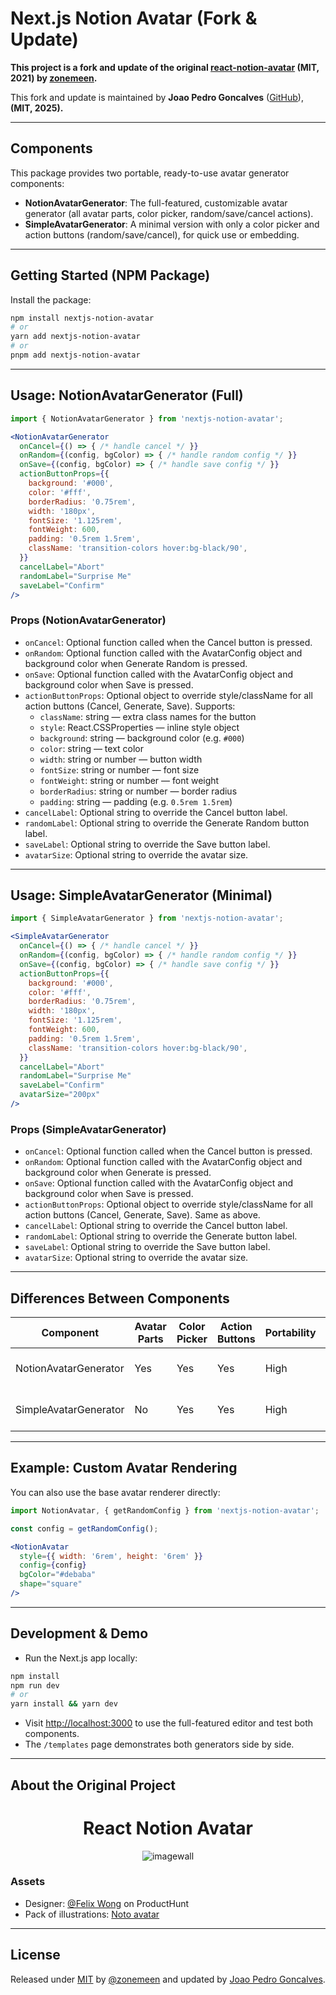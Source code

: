 # Next.js Notion Avatar (Fork & Update)

**This project is a fork and update of the original [react-notion-avatar](https://github.com/zonemeen/react-notion-avatar) (MIT, 2021) by [zonemeen](https://github.com/zonemeen).**

This fork and update is maintained by **Joao Pedro Goncalves** ([GitHub](https://github.com/JoaoSobral/nextjs-notion-avatar)), **(MIT, 2025).**

---

## Components

This package provides two portable, ready-to-use avatar generator components:

- **NotionAvatarGenerator**: The full-featured, customizable avatar generator (all avatar parts, color picker, random/save/cancel actions).
- **SimpleAvatarGenerator**: A minimal version with only a color picker and action buttons (random/save/cancel), for quick use or embedding.

---

## Getting Started (NPM Package)

Install the package:

```bash
npm install nextjs-notion-avatar
# or
yarn add nextjs-notion-avatar
# or
pnpm add nextjs-notion-avatar
```

---

## Usage: NotionAvatarGenerator (Full)

```jsx
import { NotionAvatarGenerator } from 'nextjs-notion-avatar';

<NotionAvatarGenerator
  onCancel={() => { /* handle cancel */ }}
  onRandom={(config, bgColor) => { /* handle random config */ }}
  onSave={(config, bgColor) => { /* handle save config */ }}
  actionButtonProps={{
    background: '#000',
    color: '#fff',
    borderRadius: '0.75rem',
    width: '180px',
    fontSize: '1.125rem',
    fontWeight: 600,
    padding: '0.5rem 1.5rem',
    className: 'transition-colors hover:bg-black/90',
  }}
  cancelLabel="Abort"
  randomLabel="Surprise Me"
  saveLabel="Confirm"
/>
```

### Props (NotionAvatarGenerator)
- `onCancel`: Optional function called when the Cancel button is pressed.
- `onRandom`: Optional function called with the AvatarConfig object and background color when Generate Random is pressed.
- `onSave`: Optional function called with the AvatarConfig object and background color when Save is pressed.
- `actionButtonProps`: Optional object to override style/className for all action buttons (Cancel, Generate, Save). Supports:
  - `className`: string — extra class names for the button
  - `style`: React.CSSProperties — inline style object
  - `background`: string — background color (e.g. `#000`)
  - `color`: string — text color
  - `width`: string or number — button width
  - `fontSize`: string or number — font size
  - `fontWeight`: string or number — font weight
  - `borderRadius`: string or number — border radius
  - `padding`: string — padding (e.g. `0.5rem 1.5rem`)
- `cancelLabel`: Optional string to override the Cancel button label.
- `randomLabel`: Optional string to override the Generate Random button label.
- `saveLabel`: Optional string to override the Save button label.
- `avatarSize`: Optional string to override the avatar size.

---

## Usage: SimpleAvatarGenerator (Minimal)

```jsx
import { SimpleAvatarGenerator } from 'nextjs-notion-avatar';

<SimpleAvatarGenerator
  onCancel={() => { /* handle cancel */ }}
  onRandom={(config, bgColor) => { /* handle random config */ }}
  onSave={(config, bgColor) => { /* handle save config */ }}
  actionButtonProps={{
    background: '#000',
    color: '#fff',
    borderRadius: '0.75rem',
    width: '180px',
    fontSize: '1.125rem',
    fontWeight: 600,
    padding: '0.5rem 1.5rem',
    className: 'transition-colors hover:bg-black/90',
  }}
  cancelLabel="Abort"
  randomLabel="Surprise Me"
  saveLabel="Confirm"
  avatarSize="200px"
/>
```

### Props (SimpleAvatarGenerator)
- `onCancel`: Optional function called when the Cancel button is pressed.
- `onRandom`: Optional function called with the AvatarConfig object and background color when Generate is pressed.
- `onSave`: Optional function called with the AvatarConfig object and background color when Save is pressed.
- `actionButtonProps`: Optional object to override style/className for all action buttons (Cancel, Generate, Save). Same as above.
- `cancelLabel`: Optional string to override the Cancel button label.
- `randomLabel`: Optional string to override the Generate button label.
- `saveLabel`: Optional string to override the Save button label.
- `avatarSize`: Optional string to override the avatar size.

---

## Differences Between Components

| Component                | Avatar Parts | Color Picker | Action Buttons | Portability | Use Case                |
|--------------------------|--------------|--------------|---------------|-------------|-------------------------|
| NotionAvatarGenerator    | Yes          | Yes          | Yes           | High        | Full-featured editor    |
| SimpleAvatarGenerator    | No           | Yes          | Yes           | High        | Minimal, quick preview  |

---

## Example: Custom Avatar Rendering

You can also use the base avatar renderer directly:

```jsx
import NotionAvatar, { getRandomConfig } from 'nextjs-notion-avatar';

const config = getRandomConfig();

<NotionAvatar
  style={{ width: '6rem', height: '6rem' }}
  config={config}
  bgColor="#debaba"
  shape="square"
/>
```

---

## Development & Demo

- Run the Next.js app locally:

```bash
npm install
npm run dev
# or
yarn install && yarn dev
```

- Visit [http://localhost:3000](http://localhost:3000) to use the full-featured editor and test both components.
- The `/templates` page demonstrates both generators side by side.

---

## About the Original Project

<div align="center">
    <h1>React Notion Avatar</h1>
    <img src='https://cdn.jsdelivr.net/gh/zonemeen/static@master/img/example.gif' alt='imagewall' />
    <br/>
</div>

### Assets
- Designer: [@Felix Wong](https://www.producthunt.com/@felix12777) on ProductHunt
- Pack of illustrations: [Noto avatar](https://abstractlab.gumroad.com/l/noto-avatar)

---

## License

Released under [MIT](/LICENSE) by [@zonemeen](https://github.com/zonemeen) and updated by [Joao Pedro Goncalves](https://github.com/JoaoSobral/nextjs-notion-avatar).
